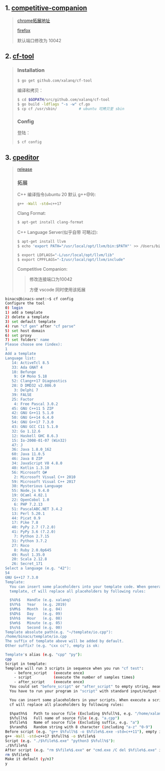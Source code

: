 

## 1. [competitive-companion](https://github.com/jmerle/competitive-companion)

>   [chrome拓展地址](https://chrome.google.com/webstore/detail/competitive-companion/cjnmckjndlpiamhfimnnjmnckgghkjbl)
>
>   [firefox](https://addons.mozilla.org/en-US/firefox/addon/competitive-companion/)
>
>   默认端口修改为 10042

## 2. [cf-tool](https://github.com/xalanq/cf-tool)

>   ### Installation
>
>   ```sh
>   $ go get github.com/xalanq/cf-tool
>   ```
>
>   编译和拷贝：
>
>   ```sh
>   $ cd $GOPATH/src/github.com/xalanq/cf-tool
>   $ go build -ldflags "-s -w" cf.go
>   $ cp cf /usr/sbin/			# ubuntu 可拷贝至 sbin
>	```
>
>   ### Config
>
>   登陆：
>
>   ```sh
>   $ cf config
>   ```

## 3. [cpeditor](https://github.com/cpeditor/cpeditor)

>   [release](https://github.com/cpeditor/cpeditor/releases)
>
>   ### 拓展
>
>   C++ 编译指令(ubuntu 20 默认 g++@9):
>
>   ```sh
>   g++ -Wall -std=c++17
>   ```
> 
>   Clang Format:
>
>   ```sh
>   $ apt-get install clang-format
>   ```
>
>   C++ Language Server(似乎自带 可略过):
>
>   ```sh
>   $ apt-get install llvm
>   $ echo 'export PATH="/usr/local/opt/llvm/bin:$PATH"' >> /Users/binacsmini/.bash_profile
>   
>   $ export LDFLAGS="-L/usr/local/opt/llvm/lib"
>   $ export CPPFLAGS="-I/usr/local/opt/llvm/include"
>   ```
>
>   Competitive Companion:
>
>   >   修改连接端口为10042
>   >
>   >   方便 vscode 同时使用该拓展
>

```sh
binacs@binacs-xnet:~$ cf config
Configure the tool
0) login
1) add a template
2) delete a template
3) set default template
4) run "cf gen" after "cf parse"
5) set host domain
6) set proxy
7) set folders' name
Please choose one (index): 
1
Add a template
Language list:
   14: ActiveTcl 8.5
   33: Ada GNAT 4
   18: Befunge
    9: C# Mono 5.18
   52: Clang++17 Diagnostics
   28: D DMD32 v2.086.0
    3: Delphi 7
   39: FALSE
   25: Factor
    4: Free Pascal 3.0.2
   45: GNU C++11 5 ZIP
   42: GNU G++11 5.1.0
   50: GNU G++14 6.4.0
   54: GNU G++17 7.3.0
   43: GNU GCC C11 5.1.0
   32: Go 1.12.6
   12: Haskell GHC 8.6.3
   15: Io-2008-01-07 (Win32)
   47: J
   36: Java 1.8.0_162
   60: Java 11.0.5
   46: Java 8 ZIP
   34: JavaScript V8 4.8.0
   48: Kotlin 1.3.10
   56: Microsoft Q#
    2: Microsoft Visual C++ 2010
   59: Microsoft Visual C++ 2017
   38: Mysterious Language
   55: Node.js 9.4.0
   19: OCaml 4.02.1
   22: OpenCobol 1.0
    6: PHP 7.2.13
   51: PascalABC.NET 3.4.2
   13: Perl 5.20.1
   44: Picat 0.9
   17: Pike 7.8
   40: PyPy 2.7 (7.2.0)
   41: PyPy 3.6 (7.2.0)
    7: Python 2.7.15
   31: Python 3.7.2
   27: Roco
    8: Ruby 2.0.0p645
   49: Rust 1.35.0
   20: Scala 2.12.8
   26: Secret_171
Select a language (e.g. "42"): 
54
GNU G++17 7.3.0
Template:
  You can insert some placeholders into your template code. When generate a code from the
  template, cf will replace all placeholders by following rules:

  $%U%$   Handle (e.g. xalanq)
  $%Y%$   Year   (e.g. 2019)
  $%M%$   Month  (e.g. 04)
  $%D%$   Day    (e.g. 09)
  $%h%$   Hour   (e.g. 08)
  $%m%$   Minute (e.g. 05)
  $%s%$   Second (e.g. 00)
Template absolute path(e.g. "~/template/io.cpp"): 
/home/binacs/template/io.cpp
The suffix of template above will be added by default.
Other suffix? (e.g. "cxx cc"), empty is ok: 

Template's alias (e.g. "cpp" "py"): 
cpp
Script in template:
Template will run 3 scripts in sequence when you run "cf test":
    - before_script   (execute once)
    - script          (execute the number of samples times)
    - after_script    (execute once)
  You could set "before_script" or "after_script" to empty string, meaning not executing.
  You have to run your program in "script" with standard input/output (no need to redirect).

  You can insert some placeholders in your scripts. When execute a script,
  cf will replace all placeholders by following rules:

  $%path%$   Path to source file (Excluding $%full%$, e.g. "/home/xalanq/")
  $%full%$   Full name of source file (e.g. "a.cpp")
  $%file%$   Name of source file (Excluding suffix, e.g. "a")
  $%rand%$   Random string with 8 character (including "a-z" "0-9")
Before script (e.g. "g++ $%full%$ -o $%file%$.exe -std=c++11"), empty is ok: 
g++ -Wall -std=c++17 $%full%$ -o $%file%$
Script (e.g. "./$%file%$.exe" "python3 $%full%$"): 
./$%file%$
After script (e.g. "rm $%file%$.exe" or "cmd.exe /C del $%file%$.exe" in windows), empty is ok: 
rm $%file%$
Make it default (y/n)? 
y
```
